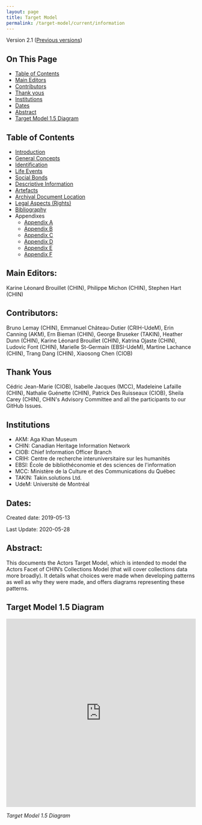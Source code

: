 ```yaml
---
layout: page
title: Target Model
permalink: /target-model/current/information
---
```

Version 2.1 ([Previous versions](/target-model))

## On This Page

* [Table of Contents](#table-of-contents)
* [Main Editors](#main-editors)
* [Contributors](#contributors)
* [Thank yous](#thank-yous)
* [Institutions](#institutions)
* [Dates](#dates)
* [Abstract](#abstract)
* [Target Model 1.5 Diagram](#target-model-15-diagram)

## Table of Contents

* [Introduction](/target-model/current/introduction)
* [General Concepts](/target-model/current/general-concepts)
* [Identification](/target-model/current/identification)
* [Life Events](/target-model/current/life-events)
* [Social Bonds](/target-model/current/social-bonds)
* [Descriptive Information](/target-model/current/descriptive-information)
* [Artefacts](/target-model/current/artefacts)
* [Archival Document Location](/target-model/current/archival-document-location)
* [Legal Aspects (Rights)](/target-model/current/legal-aspects-rights)
* [Bibliography](/target-model/current/bibliography)
* Appendixes
	* [Appendix A](/target-model/current/appendix-a-data-provenance)
	* [Appendix B](/target-model/current/appendix-b-appellations)
	* [Appendix C](/target-model/current/appendix-c-identity)
	* [Appendix D](/target-model/current/appendix-d-relationships)
	* [Appendix E](/target-model/current/appendix-e-moving-events)
	* [Appendix F](/target-model/current/appendix-f-discussions)

## Main Editors: 

Karine Léonard Brouillet (CHIN), Philippe Michon (CHIN), Stephen Hart (CHIN)

## Contributors: 

Bruno Lemay (CHIN), Emmanuel Château-Dutier (CRIH-UdeM), Erin Canning (AKM), Ern Bieman (CHIN), George Bruseker (TAKIN), Heather Dunn (CHIN), Karine Léonard Brouillet (CHIN), Katrina Ojaste (CHIN), Ludovic Font (CHIN),  Marielle St-Germain (EBSI-UdeM), Martine Lachance (CHIN), Trang Dang (CHIN), Xiaosong Chen (CIOB)

## Thank Yous

 Cédric Jean-Marie (CIOB), Isabelle Jacques (MCC), Madeleine Lafaille (CHIN), Nathalie Guénette (CHIN), Patrick Des Ruisseaux (CIOB), Sheila Carey (CHIN), CHIN's Advisory Committee and all the participants to our GitHub Issues.

## Institutions

* AKM: Aga Khan Museum 
* CHIN: Canadian Heritage Information Network 
* CIOB: Chief Information Officer Branch 
* CRIH: Centre de recherche interuniversitaire sur les humanités
* EBSI: École de bibliothéconomie et des sciences de l'information
* MCC: Ministère de la Culture et des Communications du Québec 
* TAKIN: Takin.solutions Ltd.
* UdeM: Université de Montréal

## Dates: 

Created date: 2019-05-13

Last Update: 2020-05-28

## Abstract: 

This documents the Actors Target Model, which is intended to model the Actors Facet of CHIN’s Collections Model (that will cover collections data more broadly). It details what choices were made when developing patterns as well as why they were made, and offers diagrams representing these patterns.

## Target Model 1.5 Diagram

<iframe frameborder="0" style="width:100%;height:500px;" src="https://app.diagrams.net/?lightbox=1&highlight=0000ff&edit=_blank&layers=1&nav=1&title=_Actors2.0.drawio#Uhttps%3A%2F%2Fdrive.google.com%2Fuc%3Fid%3D1DbJDxz4p_R1VbLYgzzPbQ6YLNW6R0ArI%26export%3Ddownload"></iframe>

*Target Model 1.5 Diagram*
